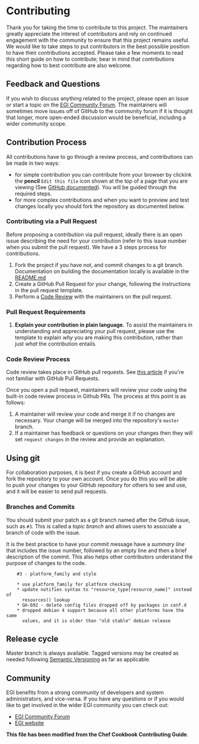 # Contributing

Thank you for taking the time to contribute to this project.
The maintainers greatly appreciate the interest of contributors and rely on
continued engagement with the community to ensure that this project remains
useful.
We would like to take steps to put contributors in the best possible position
to have their contributions accepted.
Please take a few moments to read this short guide on how to contribute; bear
in mind that contributions regarding how to best contribute are also welcome.

## Feedback and Questions

If you wish to discuss anything related to the project, please open an issue or
start a topic on the [EGI Community Forum](https://community.egi.eu).
The maintainers will sometimes move issues off of GitHub to the community forum
if it is thought that longer, more open-ended discussion would be beneficial,
including a wider community scope.

## Contribution Process

All contributions have to go through a review process, and contributions can be
made in two ways:

- for simple contribution you can contribute from your browser by clickink the
  **pencil** `Edit this file` icon shown at the top of a page that you are
  viewing (See [GitHub
  documented](https://help.github.com/en/github/managing-files-in-a-repository/editing-files-in-another-users-repository)).
  You will be guided through the required steps.
- for more complex contributions and when you want to preview and test changes
  locally you should fork the repository as documented below.

### Contributing via a Pull Request

Before proposing a contribution via pull request, ideally there is an open
issue describing the need for your contribution (refer to this issue number
when you submit the pull request). We have a 3 steps process for contributions.

1. Fork the project if you have not, and commit changes to a git branch.
   Documentation on building the documentation locally is available in the
   [README.md](README.md)
1. Create a GitHub Pull Request for your change, following the instructions
   in the pull request template.
1. Perform a [Code Review](#code-review-process) with the maintainers on the
   pull request.

### Pull Request Requirements

1. **Explain your contribution in plain language.** To assist the maintainers
   in understanding and appreciating your pull request, please use the
   template to explain _why_ you are making this contribution, rather than
   just _what_ the contribution entails.

### Code Review Process

Code review takes place in GitHub pull requests. See [this
article](https://help.github.com/articles/about-pull-requests/) if you're not
familiar with GitHub Pull Requests.

Once you open a pull request, maintainers will review your code using the
built-in code review process in Github PRs. The process at this point is as
follows:

1. A maintainer will review your code and merge it if no changes are necessary.
   Your change will be merged into the repository's `master` branch.
1. If a maintainer has feedback or questions on your changes then they will set
   `request changes` in the review and provide an explanation.

## Using git

For collaboration purposes, it is best if you create a GitHub account and fork
the repository to your own account. Once you do this you will be able to push
your changes to your GitHub repository for others to see and use, and it will
be easier to send pull requests.

### Branches and Commits

You should submit your patch as a git branch named after the Github issue, such
as `#3`\. This is called a _topic branch_ and allows users to associate a
branch of code with the issue.

It is the best practice to have your commit message have a _summary line_ that
includes the issue number, followed by an empty line and then a brief
description of the commit. This also helps other contributors understand the
purpose of changes to the code.

```text
    #3 - platform_family and style

    * use platform_family for platform checking
    * update notifies syntax to "resource_type[resource_name]" instead of
      resources() lookup
    * GH-692 - delete config files dropped off by packages in conf.d
    * dropped debian 4 support because all other platforms have the same
      values, and it is older than "old stable" debian release
```

## Release cycle

Master branch is always available.
Tagged versions may be created as needed following [Semantic
Versioning](https://semver.org/) as far as applicable.

## Community

EGI benefits from a strong community of developers and system administrators,
and vice-versa. If you have any questions or if you would like to get involved
in the wider EGI community you can check out:

- [EGI Community Forum](https://community.egi.eu/)
- [EGI website](https://www.egi.eu)

**This file has been modified from the Chef Cookbook Contributing Guide**.
